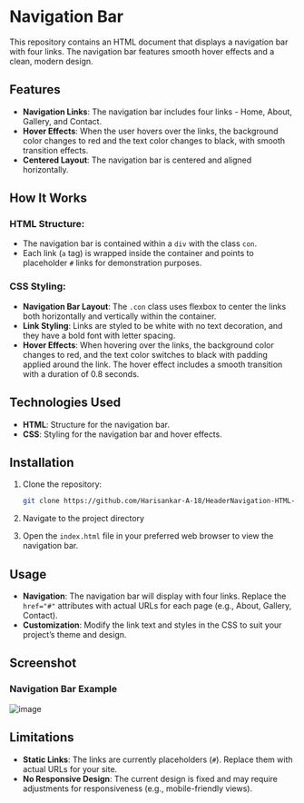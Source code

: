 # Navigation Bar

This repository contains an HTML document that displays a navigation bar with four links. The navigation bar features smooth hover effects and a clean, modern design.

## Features

- **Navigation Links**: The navigation bar includes four links - Home, About, Gallery, and Contact.
- **Hover Effects**: When the user hovers over the links, the background color changes to red and the text color changes to black, with smooth transition effects.
- **Centered Layout**: The navigation bar is centered and aligned horizontally.

## How It Works

### HTML Structure:
- The navigation bar is contained within a `div` with the class `con`.
- Each link (`a` tag) is wrapped inside the container and points to placeholder `#` links for demonstration purposes.
  
### CSS Styling:
- **Navigation Bar Layout**: The `.con` class uses flexbox to center the links both horizontally and vertically within the container.
- **Link Styling**: Links are styled to be white with no text decoration, and they have a bold font with letter spacing.
- **Hover Effects**: When hovering over the links, the background color changes to red, and the text color switches to black with padding applied around the link. The hover effect includes a smooth transition with a duration of 0.8 seconds.

## Technologies Used

- **HTML**: Structure for the navigation bar.
- **CSS**: Styling for the navigation bar and hover effects.

## Installation

1. Clone the repository:
    ```bash
    git clone https://github.com/Harisankar-A-18/HeaderNavigation-HTML-CSS

    ```

2. Navigate to the project directory

3. Open the `index.html` file in your preferred web browser to view the navigation bar.

## Usage

- **Navigation**: The navigation bar will display with four links. Replace the `href="#"` attributes with actual URLs for each page (e.g., About, Gallery, Contact).
- **Customization**: Modify the link text and styles in the CSS to suit your project’s theme and design.

## Screenshot

### Navigation Bar Example
![image](https://github.com/user-attachments/assets/8da750c6-0bf1-4b89-8d4a-b35916e36bd0)


## Limitations

- **Static Links**: The links are currently placeholders (`#`). Replace them with actual URLs for your site.
- **No Responsive Design**: The current design is fixed and may require adjustments for responsiveness (e.g., mobile-friendly views).
